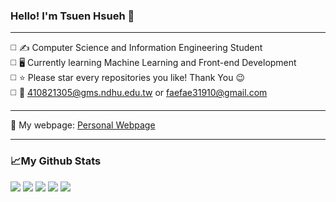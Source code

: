 ### Hello! I'm Tsuen Hsueh :raised_hands:  
  
--- 
  
:white_medium_square: :writing_hand: Computer Science and Information Engineering Student  
:white_medium_square: :desktop_computer: Currently learning Machine Learning and Front-end Development  
:white_medium_square: :star: Please star every repositories you like! Thank You :wink:  
:white_medium_square: :e-mail: 410821305@gms.ndhu.edu.tw or faefae31910@gmail.com  
  
---
  
:triangular_flag_on_post: My webpage: [Personal Webpage](https://michael21910.github.io/index.html)  
  
---
  
### :chart_with_upwards_trend:My Github Stats  
![](https://github-profile-summary-cards.vercel.app/api/cards/profile-details?username=michael21910&theme=monokai)
![](https://github-profile-summary-cards.vercel.app/api/cards/repos-per-language?username=michael21910&theme=monokai)
![](https://github-profile-summary-cards.vercel.app/api/cards/most-commit-language?username=michael21910&theme=monokai)
![](https://github-profile-summary-cards.vercel.app/api/cards/stats?username=michael21910&theme=monokai)
![](https://github-profile-summary-cards.vercel.app/api/cards/productive-time?username=michael21910&theme=monokai)
